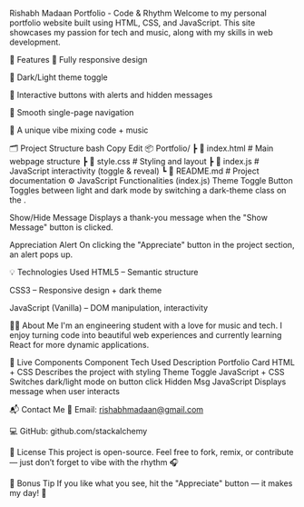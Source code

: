  Rishabh Madaan 
 Portfolio - Code & Rhythm
 Welcome to my personal portfolio website built using HTML, CSS, and JavaScript. This site showcases my passion for tech and music, along with my skills in web development.

📌 Features
🎯 Fully responsive design

🌙 Dark/Light theme toggle

🧠 Interactive buttons with alerts and hidden messages

📱 Smooth single-page navigation

🎵 A unique vibe mixing code + music

🗂️ Project Structure
bash
Copy
Edit
📦 Portfolio/
 ┣ 📜 index.html      # Main webpage structure
 ┣ 📜 style.css       # Styling and layout
 ┣ 📜 index.js        # JavaScript interactivity (toggle & reveal)
 ┗ 📄 README.md       # Project documentation
⚙️ JavaScript Functionalities (index.js)
Theme Toggle Button
Toggles between light and dark mode by switching a dark-theme class on the <body>.

Show/Hide Message
Displays a thank-you message when the "Show Message" button is clicked.

Appreciation Alert
On clicking the "Appreciate" button in the project section, an alert pops up.

💡 Technologies Used
HTML5 – Semantic structure

CSS3 – Responsive design + dark theme

JavaScript (Vanilla) – DOM manipulation, interactivity

👨‍🎓 About Me
I'm an engineering student with a love for music and tech.
I enjoy turning code into beautiful web experiences and currently learning React for more dynamic applications.

🧪 Live Components
Component	Tech Used	Description
Portfolio Card	HTML + CSS	Describes the project with styling
Theme Toggle	JavaScript + CSS	Switches dark/light mode on button click
Hidden Msg	JavaScript	Displays message when user interacts

📬 Contact Me
📧 Email: rishabhmadaan@gmail.com

💻 GitHub: github.com/stackalchemy

🔖 License
This project is open-source.
Feel free to fork, remix, or contribute — just don’t forget to vibe with the rhythm 🎧

🙌 Bonus Tip
If you like what you see, hit the "Appreciate" button — it makes my day! 🚀
